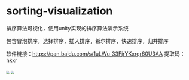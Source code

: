 # sorting-visualization
排序算法可视化，使用unity实现的排序算法演示系统

包含冒泡排序，选择排序，插入排序，希尔排序，快速排序，归并排序

软件链接：https://pan.baidu.com/s/1uLWu_33FjrYKxrqr60U3AA  提取码：hkxr 

<img src="https://img2020.cnblogs.com/blog/1470173/202010/1470173-20201023153059887-1959889292.png" style="zoom:50%;" />

<img src="https://img2020.cnblogs.com/blog/1470173/202010/1470173-20201023153209049-1383322700.png" style="zoom:50%;" />